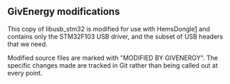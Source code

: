 ## GivEnergy modifications

This copy of libusb_stm32 is modified for use with HemsDongle[1]
and contains only the STM32F103 USB driver, and the subset of USB
headers that we need.

Modified source files are marked with "MODIFIED BY GIVENERGY".
The specific changes made are tracked in Git rather than being
called out at every point.

[1]: https://github.com/GivEnergy/HemsDongle

